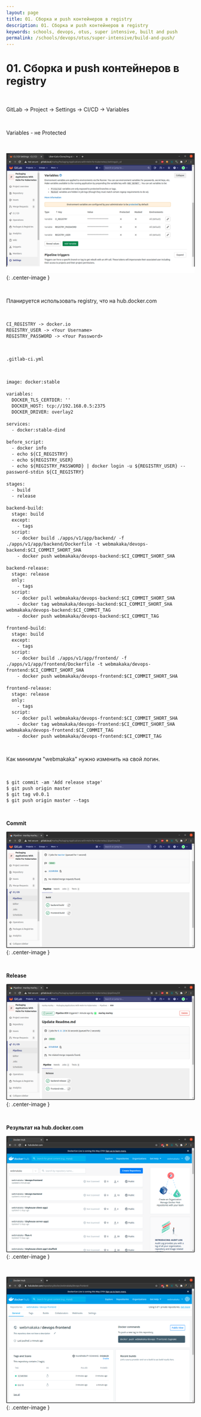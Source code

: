 ```yaml
---
layout: page
title: 01. Сборка и push контейнеров в registry
description: 01. Сборка и push контейнеров в registry
keywords: schools, devops, otus, super intensive, built and push
permalink: /schools/devops/otus/super-intensive/build-and-push/
---
```


# 01. Сборка и push контейнеров в registry

<br/>

GitLab -> Project -> Settings -> CI/CD -> Variables

<br/>

Variables - не Protected

<br/>

![Devops](/img/schools/devops/otus/super-intensive/pic-lecture01-pic01.png 'Devops'){: .center-image }

<br/>

Планируется использовать registry, что на hub.docker.com

<br/>

```
CI_REGISTRY -> docker.io
REGISTRY_USER -> <Your Username>
REGISTRY_PASSWORD -> <Your Password>
```

<br/>

```
.gitlab-ci.yml
```

<br/>

```
image: docker:stable

variables:
  DOCKER_TLS_CERTDIR: ''
  DOCKER_HOST: tcp://192.168.0.5:2375
  DOCKER_DRIVER: overlay2

services:
  - docker:stable-dind

before_script:
  - docker info
  - echo ${CI_REGISTRY}
  - echo ${REGISTRY_USER}
  - echo ${REGISTRY_PASSWORD} | docker login -u ${REGISTRY_USER} --password-stdin ${CI_REGISTRY}

stages:
  - build
  - release

backend-build:
  stage: build
  except:
    - tags
  script:
    - docker build ./apps/v1/app/backend/ -f ./apps/v1/app/backend/Dockerfile -t webmakaka/devops-backend:$CI_COMMIT_SHORT_SHA
    - docker push webmakaka/devops-backend:$CI_COMMIT_SHORT_SHA

backend-release:
  stage: release
  only:
    - tags
  script:
    - docker pull webmakaka/devops-backend:$CI_COMMIT_SHORT_SHA
    - docker tag webmakaka/devops-backend:$CI_COMMIT_SHORT_SHA webmakaka/devops-backend:$CI_COMMIT_TAG
    - docker push webmakaka/devops-backend:$CI_COMMIT_TAG

frontend-build:
  stage: build
  except:
    - tags
  script:
    - docker build ./apps/v1/app/frontend/ -f ./apps/v1/app/frontend/Dockerfile -t webmakaka/devops-frontend:$CI_COMMIT_SHORT_SHA
    - docker push webmakaka/devops-frontend:$CI_COMMIT_SHORT_SHA

frontend-release:
  stage: release
  only:
    - tags
  script:
    - docker pull webmakaka/devops-frontend:$CI_COMMIT_SHORT_SHA
    - docker tag webmakaka/devops-frontend:$CI_COMMIT_SHORT_SHA webmakaka/devops-frontend:$CI_COMMIT_TAG
    - docker push webmakaka/devops-frontend:$CI_COMMIT_TAG
```

<br/>

Как минимум "webmakaka" нужно изменить на свой логин.

<br/>

    $ git commit -am 'Add release stage'
    $ git push origin master
    $ git tag v0.0.1
    $ git push origin master --tags

<br/>

**Commit**

![Devops](/img/schools/devops/otus/super-intensive/pic-lecture01-pic02.png 'Devops'){: .center-image }

<br/>

**Release**

![Devops](/img/schools/devops/otus/super-intensive/pic-lecture01-pic03.png 'Devops'){: .center-image }

<br/>

**Результат на hub.docker.com**

![Devops](/img/schools/devops/otus/super-intensive/pic-lecture01-pic04.png 'Devops'){: .center-image }

<br/>

![Devops](/img/schools/devops/otus/super-intensive/pic-lecture01-pic05.png 'Devops'){: .center-image }
